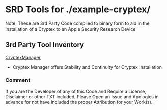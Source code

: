 # SRD Tools for ./example-cryptex/

Note: These are 3rd Party Code compiled to binary form to aid in the installation of a Cryptex to an Apple Security Research Device

## 3rd Party Tool Inventory

[CryptexManager](https://github.com/pinauten/CryptexManager)
- Cryptex Manager offers Stability and Continuity for Cryptex Installation

### Comment

If you are the Developer of any of this Code and Require a License, Disclaimer or other TXT included, Please Open an Issue and Apologies in advance for not have included the proper Attribution for your Work(s).
